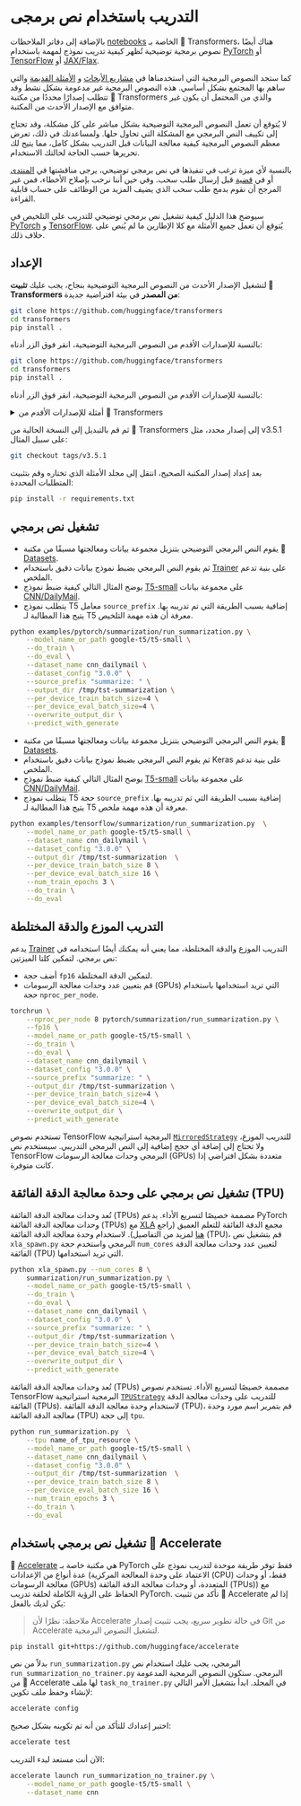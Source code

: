 # التدريب باستخدام نص برمجى

بالإضافة إلى دفاتر الملاحظات [notebooks](./notebooks) الخاصة بـ 🤗 Transformers، هناك أيضًا نصوص برمجية توضيحية تُظهر كيفية تدريب نموذج لمهمة باستخدام [PyTorch](https://github.com/huggingface/transformers/tree/main/examples/pytorch) أو [TensorFlow](https://github.com/huggingface/transformers/tree/main/examples/tensorflow) أو [JAX/Flax](https://github.com/huggingface/transformers/tree/main/examples/flax).

كما ستجد النصوص البرمجية التي استخدمناها في [مشاريع الأبحاث](https://github.com/huggingface/transformers/tree/main/examples/research_projects) و [الأمثلة القديمة](https://github.com/huggingface/transformers/tree/main/examples/legacy) والتي ساهم بها المجتمع بشكل أساسي. هذه النصوص البرمجية غير مدعومة بشكل نشط وقد تتطلب إصدارًا محددًا من مكتبة 🤗 Transformers والذي من المحتمل أن يكون غير متوافق مع الإصدار الأحدث من المكتبة.

لا يُتوقع أن تعمل النصوص البرمجية التوضيحية بشكل مباشر على كل مشكلة، وقد تحتاج إلى تكييف النص البرمجي مع المشكلة التي تحاول حلها. ولمساعدتك في ذلك، تعرض معظم النصوص البرمجية كيفية معالجة البيانات قبل التدريب بشكل كامل، مما يتيح لك تحريرها حسب الحاجة لحالتك الاستخدام.

بالنسبة لأي ميزة ترغب في تنفيذها في نص برمجي توضيحي، يرجى مناقشتها في [المنتدى](https://discuss.huggingface.co/) أو في [قضية](https://github.com/huggingface/transformers/issues) قبل إرسال طلب سحب. وفي حين أننا نرحب بإصلاح الأخطاء، فمن غير المرجح أن نقوم بدمج طلب سحب الذي يضيف المزيد من الوظائف على حساب قابلية القراءة.

سيوضح هذا الدليل كيفية تشغيل نص برمجي توضيحي للتدريب على التلخيص في [PyTorch](https://github.com/huggingface/transformers/tree/main/examples/pytorch/summarization) و [TensorFlow](https://github.com/huggingface/transformers/tree/main/examples/tensorflow/summarization). يُتوقع أن تعمل جميع الأمثلة مع كلا الإطارين ما لم يُنص على خلاف ذلك.

## الإعداد

لتشغيل الإصدار الأحدث من النصوص البرمجية التوضيحية بنجاح، يجب عليك **تثبيت 🤗 Transformers من المصدر** في بيئة افتراضية جديدة:

```bash
git clone https://github.com/huggingface/transformers
cd transformers
pip install .
```

بالنسبة للإصدارات الأقدم من النصوص البرمجية التوضيحية، انقر فوق الزر أدناه:
```bash
git clone https://github.com/huggingface/transformers
cd transformers
pip install .
```

بالنسبة للإصدارات الأقدم من النصوص البرمجية التوضيحية، انقر فوق الزر أدناه:

<details>
  <summary>أمثلة للإصدارات الأقدم من 🤗 Transformers</summary>
	<ul>
		<li><a href="https://github.com/huggingface/transformers/tree/v4.5.1/examples">v4.5.1</a></li>
		<li><a href="https://github.com/huggingface/transformers/tree/v4.4.2/examples">v4.4.2</a></li>
		<li><a href="https://github.com/huggingface/transformers/tree/v4.3.3/examples">v4.3.3</a></li>
		<li><a href="https://github.com/huggingface/transformers/tree/v4.2.2/examples">v4.2.2</a></li>
		<li><a href="https://github.com/huggingface/transformers/tree/v4.1.1/examples">v4.1.1</a></li>
		<li><a href="https://github.com/huggingface/transformers/tree/v4.0.1/examples">v4.0.1</a></li>
		<li><a href="https://github.com/huggingface/transformers/tree/v3.5.1/examples">v3.5.1</a></li>
		<li><a href="https://github.com/huggingface/transformers/tree/v3.4.0/examples">v3.4.0</a></li>
		<li><a href="https://github.com/huggingface/transformers/tree/v3.3.1/examples">v3.3.1</a></li>
		<li><a href="https://github.com/huggingface/transformers/tree/v3.2.0/examples">v3.2.0</a></li>
		<li><a href="https://github.com/huggingface/transformers/tree/v3.1.0/examples">v3.1.0</a></li>
		<li><a href="https://github.com/huggingface/transformers/tree/v3.0.2/examples">v3.0.2</a></li>
		<li><a href="https://github.com/huggingface/transformers/tree/v2.11.0/examples">v2.11.0</a></li>
		<li><a href="https://github.com/huggingface/transformers/tree/v2.10.0/examples">v2.10.0</a></li>
		<li><a href="https://github.com/huggingface/transformers/tree/v2.9.1/examples">v2.9.1</a></li>
		<li><a href="https://github.com/huggingface/transformers/tree/v2.8.0/examples">v2.8.0</a></li>
		<li><a href="https://github.com/huggingface/transformers/tree/v2.7.0/examples">v2.7.0</a></li>
		<li><a href="https://github.com/huggingface/transformers/tree/v2.6.0/examples">v2.6.0</a></li>
		<li><a href="https://github.com/huggingface/transformers/tree/v2.5.1/examples">v2.5.1</a></li>
		<li><a href="https://github.com/huggingface/transformers/tree/v2.4.0/examples">v2.4.0</a></li>
		<li><a href="https://github.com/huggingface/transformers/tree/v2.3.0/examples">v2.3.0</a></li>
		<li><a href="https://github.com/huggingface/transformers/tree/v2.2.0/examples">v2.2.0</a></li>
		<li><a href="https://github.com/huggingface/transformers/tree/v2.1.0/examples">v2.1.1</a></li>
		<li><a href="https://github.com/huggingface/transformers/tree/v2.0.0/examples">v2.0.0</a></li>
		<li><a href="https://github.com/huggingface/transformers/tree/v1.2.0/examples">v1.2.0</a></li>
		<li><a href="https://github.com/huggingface/transformers/tree/v1.1.0/examples">v1.1.0</a></li>
		<li><a href="https://github.com/huggingface/transformers/tree/v1.0.0/examples">v1.0.0</a></li>
	</ul>
</details>

ثم قم بالتبديل إلى النسخة الحالية من 🤗 Transformers إلى إصدار محدد، مثل v3.5.1 على سبيل المثال:

```bash
git checkout tags/v3.5.1
```

بعد إعداد إصدار المكتبة الصحيح، انتقل إلى مجلد الأمثلة الذي تختاره وقم بتثبيت المتطلبات المحددة:

```bash
pip install -r requirements.txt
```

## تشغيل نص برمجي

<frameworkcontent>
<pt>
    
- يقوم النص البرمجي التوضيحي بتنزيل مجموعة بيانات ومعالجتها مسبقًا من مكتبة 🤗 [Datasets](https://huggingface.co/docs/datasets).
- ثم يقوم النص البرمجي بضبط نموذج بيانات دقيق باستخدام [Trainer](https://huggingface.co/docs/transformers/main_classes/trainer) على بنية تدعم الملخص. 
- يوضح المثال التالي كيفية ضبط نموذج [T5-small](https://huggingface.co/google-t5/t5-small) على مجموعة بيانات [CNN/DailyMail](https://huggingface.co/datasets/cnn_dailymail).
- يتطلب نموذج T5 معامل `source_prefix` إضافية بسبب الطريقة التي تم تدريبه بها. يتيح هذا المطالبة لـ T5 معرفة أن هذه مهمة التلخيص.
    
```bash
python examples/pytorch/summarization/run_summarization.py \
    --model_name_or_path google-t5/t5-small \
    --do_train \
    --do_eval \
    --dataset_name cnn_dailymail \
    --dataset_config "3.0.0" \
    --source_prefix "summarize: " \
    --output_dir /tmp/tst-summarization \
    --per_device_train_batch_size=4 \
    --per_device_eval_batch_size=4 \
    --overwrite_output_dir \
    --predict_with_generate
```
</pt>
<tf>
    
- يقوم النص البرمجي التوضيحي بتنزيل مجموعة بيانات ومعالجتها مسبقًا من مكتبة 🤗 [Datasets](https://huggingface.co/docs/datasets/).
- ثم يقوم النص البرمجي بضبط نموذج بيانات دقيق باستخدام Keras على بنية تدعم الملخص.
- يوضح المثال التالي كيفية ضبط نموذج [T5-small](https://huggingface.co/google-t5/t5-small) على مجموعة بيانات [CNN/DailyMail](https://huggingface.co/datasets/cnn_dailymail).
- يتطلب نموذج T5 حجة `source_prefix` إضافية بسبب الطريقة التي تم تدريبه بها. يتيح هذا المطالبة لـ T5 معرفة أن هذه مهمة ملخص.

```bash
python examples/tensorflow/summarization/run_summarization.py  \
    --model_name_or_path google-t5/t5-small \
    --dataset_name cnn_dailymail \
    --dataset_config "3.0.0" \
    --output_dir /tmp/tst-summarization  \
    --per_device_train_batch_size 8 \
    --per_device_eval_batch_size 16 \
    --num_train_epochs 3 \
    --do_train \
    --do_eval
```
</tf>
</frameworkcontent>

## التدريب الموزع والدقة المختلطة

يدعم [Trainer](https://huggingface.co/docs/transformers/main_classes/trainer) التدريب الموزع والدقة المختلطة، مما يعني أنه يمكنك أيضًا استخدامه في نص برمجي. لتمكين كلتا الميزتين:

- أضف حجة `fp16` لتمكين الدقة المختلطة.
- قم بتعيين عدد وحدات معالجة الرسومات (GPUs) التي تريد استخدامها باستخدام حجة `nproc_per_node`.

```bash
torchrun \
    --nproc_per_node 8 pytorch/summarization/run_summarization.py \
    --fp16 \
    --model_name_or_path google-t5/t5-small \
    --do_train \
    --do_eval \
    --dataset_name cnn_dailymail \
    --dataset_config "3.0.0" \
    --source_prefix "summarize: " \
    --output_dir /tmp/tst-summarization \
    --per_device_train_batch_size=4 \
    --per_device_eval_batch_size=4 \
    --overwrite_output_dir \
    --predict_with_generate
```

تستخدم نصوص TensorFlow البرمجية استراتيجية [`MirroredStrategy`](https://www.tensorflow.org/guide/distributed_training#mirroredstrategy) للتدريب الموزع، ولا تحتاج إلى إضافة أي حجج إضافية إلى النص البرمجي التدريبي. سيستخدم نص TensorFlow البرمجي وحدات معالجة الرسومات (GPUs) متعددة بشكل افتراضي إذا كانت متوفرة.

## تشغيل نص برمجي على وحدة معالجة الدقة الفائقة (TPU)

<frameworkcontent>
<pt>
    
تُعد وحدات معالجة الدقة الفائقة (TPUs) مصممة خصيصًا لتسريع الأداء. يدعم PyTorch وحدات معالجة الدقة الفائقة (TPUs) مع [XLA](https://www.tensorflow.org/xla) مجمع الدقة الفائقة للتعلم العميق (راجع [هنا](https://github.com/pytorch/xla/blob/master/README.md) لمزيد من التفاصيل). لاستخدام وحدة معالجة الدقة الفائقة (TPU)، قم بتشغيل نص `xla_spawn.py` البرمجي واستخدم حجة `num_cores` لتعيين عدد وحدات معالجة الدقة الفائقة (TPU) التي تريد استخدامها.

```bash
python xla_spawn.py --num_cores 8 \
    summarization/run_summarization.py \
    --model_name_or_path google-t5/t5-small \
    --do_train \
    --do_eval \
    --dataset_name cnn_dailymail \
    --dataset_config "3.0.0" \
    --source_prefix "summarize: " \
    --output_dir /tmp/tst-summarization \
    --per_device_train_batch_size=4 \
    --per_device_eval_batch_size=4 \
    --overwrite_output_dir \
    --predict_with_generate
```
</pt>
<tf>
    
تُعد وحدات معالجة الدقة الفائقة (TPUs) مصممة خصيصًا لتسريع الأداء. تستخدم نصوص TensorFlow البرمجية استراتيجية [`TPUStrategy`](https://www.tensorflow.org/guide/distributed_training#tpustrategy) للتدريب على وحدات معالجة الدقة الفائقة (TPUs). لاستخدام وحدة معالجة الدقة الفائقة (TPU)، قم بتمرير اسم مورد وحدة معالجة الدقة الفائقة (TPU) إلى حجة `tpu`.
```bash
python run_summarization.py  \
    --tpu name_of_tpu_resource \
    --model_name_or_path google-t5/t5-small \
    --dataset_name cnn_dailymail \
    --dataset_config "3.0.0" \
    --output_dir /tmp/tst-summarization  \
    --per_device_train_batch_size 8 \
    --per_device_eval_batch_size 16 \
    --num_train_epochs 3 \
    --do_train \
    --do_eval
```
</tf>
</frameworkcontent>

## تشغيل نص برمجي باستخدام 🤗 Accelerate

🤗 [Accelerate](https://huggingface.co/docs/accelerate) هي مكتبة خاصة بـ PyTorch فقط توفر طريقة موحدة لتدريب نموذج على عدة أنواع من الإعدادات (الاعتماد على وحدة المعالجة المركزية (CPU) فقط، أو وحدات معالجة الرسومات (GPUs) المتعددة، أو وحدات معالجة الدقة الفائقة (TPUs)) مع الحفاظ على الرؤية الكاملة لحلقة تدريب PyTorch. تأكد من تثبيت 🤗 Accelerate إذا لم يكن لديك بالفعل:

> ملاحظة: نظرًا لأن Accelerate في حالة تطوير سريع، يجب تثبيت إصدار Git من Accelerate لتشغيل النصوص البرمجية.
```bash
pip install git+https://github.com/huggingface/accelerate
```

بدلاً من نص `run_summarization.py` البرمجي، يجب عليك استخدام نص `run_summarization_no_trainer.py` البرمجي. ستكون النصوص البرمجية المدعومة من 🤗 Accelerate لها ملف `task_no_trainer.py` في المجلد. ابدأ بتشغيل الأمر التالي لإنشاء وحفظ ملف تكوين:

```bash
accelerate config
```

اختبر إعدادك للتأكد من أنه تم تكوينه بشكل صحيح:

```bash
accelerate test
```

الآن أنت مستعد لبدء التدريب:

```bash
accelerate launch run_summarization_no_trainer.py \
    --model_name_or_path google-t5/t5-small \
    --dataset_name cnn